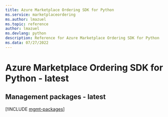 ```yaml
---
title: Azure Marketplace Ordering SDK for Python
ms.service: marketplaceordering
ms.author: lmazuel
ms.topic: reference
author: lmazuel
ms.devlang: python
description: Reference for Azure Marketplace Ordering SDK for Python
ms.data: 07/27/2022
---
```

# Azure Marketplace Ordering SDK for Python - latest

## Management packages - latest
[!INCLUDE [mgmt-packages](marketplace-ordering-mgmt-index.md)]